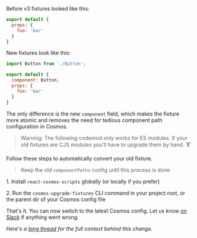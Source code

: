 Before v3 fixtures looked like this:

```js
export default {
  props: {
    foo: 'bar'
  }
}
```

New fixtures look like this:

```js
import Button from './Button';

export default {
  component: Button,
  props: {
    foo: 'bar'
  }
}
```

The only difference is the new  `component` field, which makes the fixture more atomic and removes the need for tedious component path configuration in Cosmos.

> Warning: The following codemod only works for ES modules. If your old fixtures are CJS modules you'll have to upgrade them by hand. 🏋️‍

Follow these steps to automatically convert your old fixture.

> Keep the old `componentPaths` config until this process is done

1\. Install `react-cosmos-scripts` globally (or locally if you prefer)

2\. Run the `cosmos-upgrade-fixtures` CLI command in your project root, or the parent dir of your Cosmos config file

That's it. You can now switch to the latest Cosmos config. Let us know [on Slack](https://join-react-cosmos.now.sh/) if anything went wrong.

*Here's a [long thread](https://github.com/react-cosmos/react-cosmos/issues/440) for the full context behind this change.*
